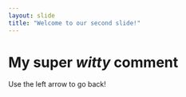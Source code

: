```yaml
---
layout: slide
title: "Welcome to our second slide!"
---
```

# My super *witty* **comment**
Use the left arrow to go back!